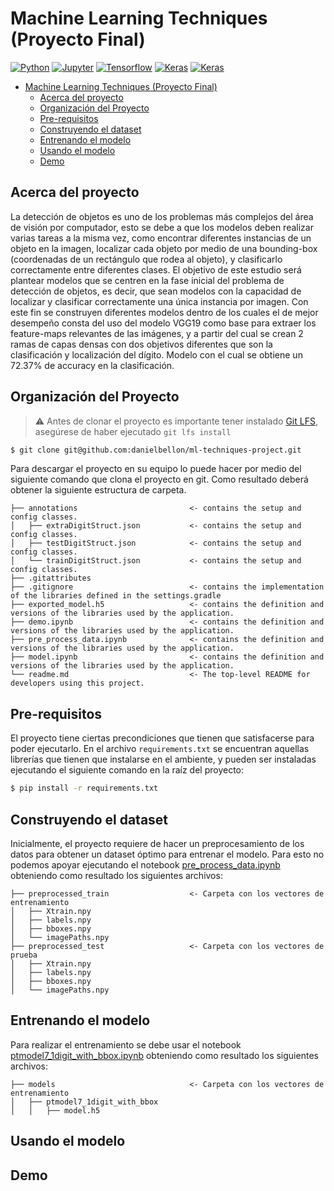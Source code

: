 # Machine Learning Techniques (Proyecto Final)

<!-- TABLE OF HEADER -->
[![Python][skill-python-shield]][skill-python-url]
[![Jupyter][skill-jupyter-shield]][skill-jupyter-url]
[![Tensorflow][skill-tensorflow-shield]][skill-tensorflow-url]
[![Keras][skill-keras-shield]][skill-keras-url]
[![Keras][skill-scikit-learn-shield]][skill-scikit-learn-url]


<!-- TOC -->

* [Machine Learning Techniques (Proyecto Final)](#machine-learning-techniques--proyecto-final-)
    * [Acerca del proyecto](#acerca-del-proyecto)
    * [Organización del Proyecto](#organización-del-proyecto)
    * [Pre-requisitos](#pre-requisitos)
    * [Construyendo el dataset](#construyendo-el-dataset)
    * [Entrenando el modelo](#entrenando-el-modelo)
    * [Usando el modelo](#usando-el-modelo)
    * [Demo](#demo)

<!-- TOC -->

<!-- ABOUT THE PROJECT -->

## Acerca del proyecto

La detección de objetos es uno de los problemas más complejos del área de visión por computador, esto se debe a que los
modelos deben realizar varias tareas a la misma vez, como encontrar diferentes instancias de un objeto en la imagen,
localizar cada objeto por medio de una bounding-box (coordenadas de un rectángulo que rodea al objeto), y clasificarlo
correctamente entre diferentes clases.
El objetivo de este estudio será plantear modelos que se centren en la fase inicial del problema de detección de
objetos, es decir, que sean modelos con la capacidad de localizar y clasificar correctamente una única instancia por
imagen.
Con este fin se construyen diferentes modelos dentro de los cuales el de mejor desempeño consta del uso del modelo VGG19
como base para extraer los feature-maps relevantes de las imágenes, y a partir del cual se crean 2 ramas de capas densas
con dos objetivos diferentes que son la clasificación y localización del dígito. Modelo con el cual se obtiene un 72.37%
de accuracy en la clasificación.

## Organización del Proyecto

> ⚠️ Antes de clonar el proyecto es importante tener instalado [Git LFS](https://git-lfs.github.com/), asegúrese de
> haber
> ejecutado `git lfs install`

```bash
$ git clone git@github.com:danielbellon/ml-techniques-project.git
``` 

Para descargar el proyecto en su equipo lo puede hacer por medio del siguiente comando que clona el proyecto en git.
Como resultado deberá obtener la siguiente estructura de carpeta.

    ├── annotations                         <- contains the setup and config classes.
    │   ├── extraDigitStruct.json           <- contains the setup and config classes.
    │   ├── testDigitStruct.json            <- contains the setup and config classes.                 
    │   └── trainDigitStruct.json           <- contains the setup and config classes.
    ├── .gitattributes
    ├── .gitignore                          <- contains the implementation of the libraries defined in the settings.gradle
    ├── exported_model.h5                   <- contains the definition and versions of the libraries used by the application.
    ├── demo.ipynb                          <- contains the definition and versions of the libraries used by the application.
    ├── pre_process_data.ipynb              <- contains the definition and versions of the libraries used by the application.
    ├── model.ipynb                         <- contains the definition and versions of the libraries used by the application.
    └── readme.md                           <- The top-level README for developers using this project.

## Pre-requisitos

El proyecto tiene ciertas precondiciones que tienen que satisfacerse para poder ejecutarlo. En el
archivo `requirements.txt`
se encuentran aquellas librerías que tienen que instalarse en el ambiente, y pueden ser instaladas ejecutando
el siguiente comando en la raíz del proyecto:

``` bash
$ pip install -r requirements.txt
```

## Construyendo el dataset

Inicialmente, el proyecto requiere de hacer un preprocesamiento de los datos para obtener un dataset óptimo para
entrenar
el modelo. Para esto no podemos apoyar ejecutando el notebook [pre_process_data.ipynb](pre_process_data.ipynb)
obteniendo como resultado los siguientes archivos:

    ├── preprocessed_train                  <- Carpeta con los vectores de entrenamiento
    │   ├── Xtrain.npy                      
    │   ├── labels.npy                                       
    │   ├── bboxes.npy                                       
    │   └── imagePaths.npy                  
    ├── preprocessed_test                   <- Carpeta con los vectores de prueba
    │   ├── Xtrain.npy                      
    │   ├── labels.npy                                       
    │   ├── bboxes.npy                                       
    │   └── imagePaths.npy                  

## Entrenando el modelo

Para realizar el entrenamiento se debe usar el notebook [ptmodel7_1digit_with_bbox.ipynb](ptmodel7_1digit_with_bbox.ipynb)
obteniendo como resultado los siguientes archivos:

    ├── models                              <- Carpeta con los vectores de entrenamiento
    │   ├── ptmodel7_1digit_with_bbox                     
    │   │   ├── model.h5  

## Usando el modelo

## Demo

<!-- MARKDOWN LINKS & IMAGES -->
<!-- https://shields.io/ -->
[skill-python-shield]: https://img.shields.io/badge/Python-3.9-blue
[skill-python-url]: https://www.python.org/
[skill-jupyter-shield]: https://img.shields.io/badge/Jupyter-6.4.8-blue
[skill-jupyter-url]: https://jupyter.org/
[skill-tensorflow-shield]: https://img.shields.io/badge/TensorFlow-2.9.1-blue
[skill-tensorflow-url]: https://www.tensorflow.org/?hl=es-419
[skill-keras-shield]: https://img.shields.io/badge/Keras-2.9.0-blue
[skill-keras-url]: https://keras.io/getting_started/
[skill-scikit-learn-shield]: https://img.shields.io/badge/SciKit_Learn-1.1.3-blue
[skill-scikit-learn-url]: https://scikit-learn.org/stable/install.html
